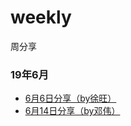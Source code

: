 # weekly
周分享

### 19年6月

- [6月6日分享（by徐旺）](https://github.com/duia-fe/weekly/blob/master/2019-06-06.md)
- [6月14日分享（by邓伟）](https://github.com/duia-fe/weekly/blob/master/2019-06-14.md)
